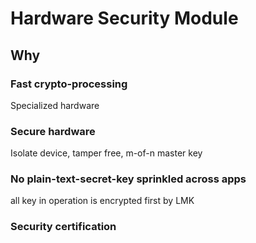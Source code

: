 # Hardware Security Module

## Why
### Fast crypto-processing
Specialized hardware

### Secure hardware
Isolate device, tamper free, m-of-n master key

### No plain-text-secret-key sprinkled across apps
all key in operation is encrypted first by LMK

### Security certification
